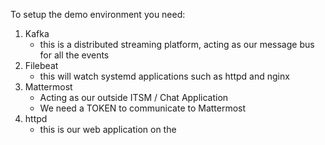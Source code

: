 


To setup the demo environment you need:

1. Kafka
   - this is a distributed streaming platform, acting as our message bus for all the events
2. Filebeat
   - this will watch systemd applications such as httpd and nginx
3. Mattermost
   - Acting as our outside ITSM / Chat Application
   - We need a TOKEN to communicate to Mattermost
4. httpd
   - this is our web application on the
